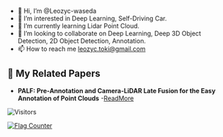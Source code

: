 - 👋 Hi, I’m @Leozyc-waseda
- 👀 I’m interested in Deep Learning, Self-Driving Car.
- 🌱 I’m currently learning Lidar Point Cloud.
- 💞️ I’m looking to collaborate on Deep Learning, Deep 3D Object Detection, 2D Object Detection, Annotation.
- 📫 How to reach me leozyc.toki@gmail.com


## 📄 My Related Papers
- **PALF: Pre-Annotation and Camera-LiDAR Late Fusion for the Easy Annotation of Point Clouds** -[ReadMore](https://ieeexplore.ieee.org/document/10216156)

  
![Visitors](https://api.visitorbadge.io/api/visitors?path=https%3A%2F%2Fgithub.com%2FLeozyc-waseda&label=VISITORS&countColor=%23263759)
<!---
Leozyc-waseda/Leozyc-waseda is a ✨ special ✨ repository because its `README.md` (this file) appears on your GitHub profile.
You can click the Preview link to take a look at your changes.
--->


<a href="https://info.flagcounter.com/u7Ye"><img src="https://s01.flagcounter.com/map/u7Ye/size_s/txt_000000/border_CCCCCC/pageviews_1/viewers_0/flags_0/" alt="Flag Counter" border="0"></a>
